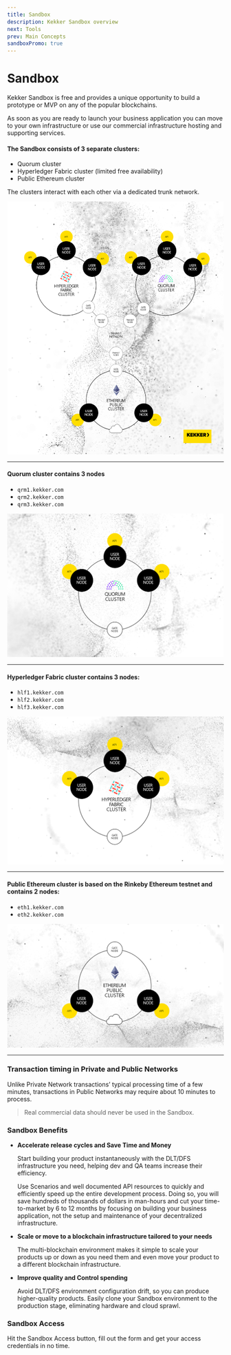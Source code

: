 ```yaml
---
title: Sandbox
description: Kekker Sandbox overview
next: Tools
prev: Main Concepts
sandboxPromo: true
---
```


# Sandbox

Kekker Sandbox is free and provides a unique opportunity to build a prototype or MVP 
on any of the popular blockchains. 

As soon as you are ready to launch your business application you can move to 
your own infrastructure or use our commercial infrastructure hosting and supporting services.

#### The Sandbox consists of 3 separate clusters:
* Quorum cluster
* Hyperledger Fabric cluster (limited free availability)
* Public Ethereum cluster

The clusters interact with each other via a dedicated trunk network.

![Kekker Sandbox Scheme](sandbox_scheme.png)

***

#### Quorum cluster contains 3 nodes

* `qrm1.kekker.com` 
* `qrm2.kekker.com` 
* `qrm3.kekker.com`

![Quorum Private Cluster](quorum_scheme.png)

***

#### Hyperledger Fabric cluster contains 3 nodes:

* `hlf1.kekker.com` 
* `hlf2.kekker.com` 
* `hlf3.kekker.com`

![Hyperledger Private Cluster](hyper_scheme.png)

***

#### Public Ethereum cluster is based on the Rinkeby Ethereum testnet and contains 2 nodes:

* `eth1.kekker.com` 
* `eth2.kekker.com`

![Ethereum Public Cluster](eth_scheme.png)

***

### Transaction timing in Private and Public Networks
Unlike Private Network transactions’ typical processing time of a few minutes, 
transactions in Public Networks may require about 10 minutes to process.

> Real commercial data should never be used in the Sandbox.

### Sandbox Benefits 

* **Accelerate release cycles and Save Time and Money** 
   
   Start building your product instantaneously with the DLT/DFS infrastructure you need, 
   helping dev and QA teams increase their efficiency. 
   
   Use Scenarios and well documented API resources to quickly and efficiently speed up 
   the entire development process. Doing so, you will save hundreds of thousands of dollars 
   in man-hours and cut your time-to-market by 6 to 12 months by focusing on building your 
   business application, not the setup and maintenance of your decentralized infrastructure.

* **Scale or move to a blockchain infrastructure tailored to your needs** 
   
   The multi-blockchain environment makes it simple to scale your products up or down as you need them and 
   even move your product to a different blockchain infrastructure.

* **Improve quality and Control spending** 
   
   Avoid DLT/DFS environment configuration drift, so you can produce higher-quality products. 
   Easily clone your Sandbox environment to the production stage, eliminating hardware and cloud sprawl.
   
### Sandbox Access
Hit the Sandbox Access button, fill out the form and get your access credentials in no time.    
